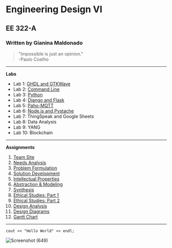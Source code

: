 # Engineering Design VI
## EE 322-A
### Written by Gianina Maldonado  

> "Impossible is just an opinion." </br> -Paulo Coelho

---

**Labs**
* Lab 1: [GHDL and GTKWave](https://github.com/Gianina-M/Engineering-Design-VI/blob/91bcdde202cd15d1d76fd7ad26aec487efc7bc54/Labs/Lab%201.md)
* Lab 2: [Command Line](https://github.com/Gianina-M/Engineering-Design-VI/blob/2eb3600655318097c56464a8b54b7b05d3434587/Labs/Lab%202.md)
* Lab 3: [Python](https://github.com/Gianina-M/Engineering-Design-VI/blob/20bb08a3cb64acea404eb412f49de59afa8a9d7a/Labs/Lab%203.md)
* Lab 4: [Django and Flask](https://github.com/Gianina-M/Engineering-Design-VI/blob/9b716e0dc0b5574d0a316c492ada7c50e9150204/Labs/Lab%204.md)
* Lab 5: [Paho-MQTT](https://github.com/Gianina-M/Engineering-Design-VI/blob/166083668090a4d79c135dee58e8ddbbb57ffd75/Labs/Lab%205.md)
* Lab 6: [Node.js and Pystache](https://github.com/Gianina-M/Engineering-Design-VI/blob/166083668090a4d79c135dee58e8ddbbb57ffd75/Labs/Lab%206.md)
* Lab 7: ThingSpeak and Google Sheets
* Lab 8: Data Analysis
* Lab 9: YANG
* Lab 10: Blockchain

---

**Assignments**
1. [Team Site](https://sites.google.com/stevens.edu/ee-322/home)
2. [Needs Analysis](https://sites.google.com/stevens.edu/ee-322/assignment-2)
3. [Problem Formulation](https://sites.google.com/stevens.edu/ee-322/assignments/assignment-3)
4. [Solution Development](https://sites.google.com/stevens.edu/ee-322/assignments/assignment-4)
5. [Intellectual Properties](https://sites.google.com/stevens.edu/ee-322/assignments/assignment-5)
6. [Abstraction & Modeling](https://sites.google.com/stevens.edu/ee-322/assignments/assignment-6)
7. [Synthesis](https://sites.google.com/stevens.edu/ee-322/assignments/assignment-7)
8. [Ethical Studies: Part 1](https://sites.google.com/stevens.edu/ee-322/assignments/assignment-8)
9. [Ethical Studies: Part 2](https://sites.google.com/stevens.edu/ee-322/assignments/assignment-9)
10. [Design Analysis](https://sites.google.com/stevens.edu/ee-322/assignments/assignment-10)
11. [Design Diagrams](https://sites.google.com/stevens.edu/ee-322/assignments/assignment-11-1)
12. [Gantt Chart](https://sites.google.com/stevens.edu/ee-322/assignments/assignment-11-2)
   
---

`cout << "Hello World" << endl;`

![Screenshot (649)](https://github.com/user-attachments/assets/00ad2653-96ce-4aa7-bafd-8f18cb6a84ea)
